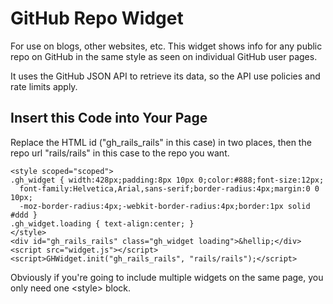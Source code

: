 # GitHub Repo Widget

For use on blogs, other websites, etc. This widget shows info for any public
repo on GitHub in the same style as seen on individual GitHub user pages.

It uses the GitHub JSON API to retrieve its data, so the API use policies and
rate limits apply.

## Insert this Code into Your Page

Replace the HTML id ("gh\_rails\_rails" in this case) in two places, then the
repo url "rails/rails" in this case to the repo you want.

    <style scoped="scoped">
    .gh_widget { width:428px;padding:8px 10px 0;color:#888;font-size:12px;
      font-family:Helvetica,Arial,sans-serif;border-radius:4px;margin:0 0 10px;
      -moz-border-radius:4px;-webkit-border-radius:4px;border:1px solid #ddd }
    .gh_widget.loading { text-align:center; }
    </style>
    <div id="gh_rails_rails" class="gh_widget loading">&hellip;</div>
    <script src="widget.js"></script>
    <script>GHWidget.init("gh_rails_rails", "rails/rails");</script>

Obviously if you're going to include multiple widgets on the same page, you
only need one &lt;style&gt; block.

